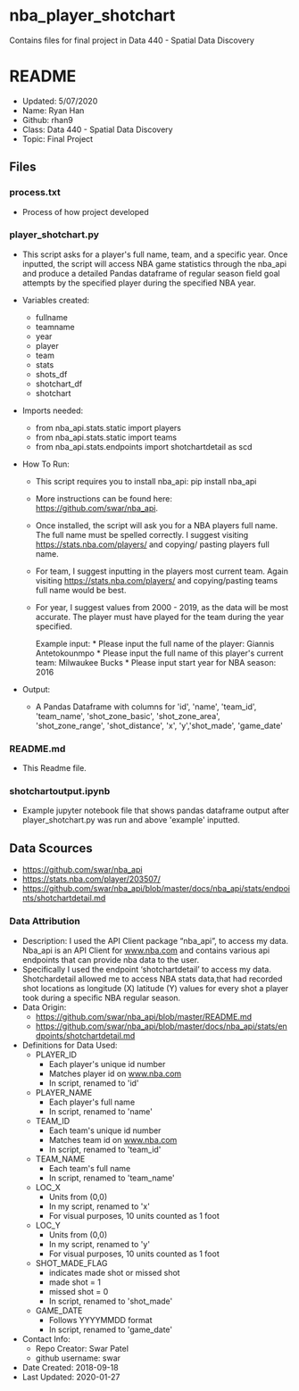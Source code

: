 # nba_player_shotchart
Contains files for final project in Data 440 - Spatial Data Discovery 

# README
* Updated: 5/07/2020
* Name: Ryan Han
* Github: rhan9
* Class: Data 440 - Spatial Data Discovery
* Topic: Final Project

## Files

### process.txt
* Process of how project developed

### player_shotchart.py
* This script asks for a player's full name, team, and a specific year. Once inputted, the script will access NBA game statistics through the nba_api and produce a detailed Pandas dataframe of regular season field goal attempts by the specified player during the specified NBA year.

* Variables created:
    * fullname
    * teamname
    * year
    * player
    * team
    * stats
    * shots_df
    * shotchart_df
    * shotchart

* Imports needed:
    * from nba_api.stats.static import players
    * from nba_api.stats.static import teams
    * from nba_api.stats.endpoints import shotchartdetail as scd

* How To Run:
    * This script requires you to install nba_api:
                pip install nba_api
    * More instructions can be found here: https://github.com/swar/nba_api.
    * Once installed, the script will ask you for a NBA players full name. The full name must be spelled correctly. I suggest visiting https://stats.nba.com/players/ and copying/ pasting players full name.
    * For team, I suggest inputting in the players most current team. Again visiting https://stats.nba.com/players/ and copying/pasting teams full name would be best.
    * For year, I suggest values from 2000 - 2019, as the data will be most accurate. The player must have played for the team during the year specified.

        Example input:
            * Please input the full name of the player: Giannis Antetokounmpo
            * Please input the full name of this player's current team: Milwaukee Bucks
            * Please input start year for NBA season: 2016
* Output:
    * A Pandas Dataframe with columns for 'id', 'name', 'team_id', 'team_name', 'shot_zone_basic', 'shot_zone_area', 'shot_zone_range', 'shot_distance', 'x', 'y','shot_made', 'game_date'

### README.md
* This Readme file.

### shotchartoutput.ipynb
* Example jupyter notebook file that shows pandas dataframe output after player_shotchart.py was run and above 'example' inputted.

## Data Scources
* https://github.com/swar/nba_api
* https://stats.nba.com/player/203507/
* https://github.com/swar/nba_api/blob/master/docs/nba_api/stats/endpoints/shotchartdetail.md
### Data Attribution
* Description: I used the API Client package “nba_api”, to access my data. Nba_api is an API Client for www.nba.com and contains various api endpoints that can provide nba data to the user.
* Specifically I used the endpoint ‘shotchartdetail’ to access my data. Shotchardetail allowed me to access NBA stats data,that had recorded shot locations as longitude (X) latitude (Y) values for every shot a player took during a specific NBA regular season.
* Data Origin:
    * https://github.com/swar/nba_api/blob/master/README.md
    * https://github.com/swar/nba_api/blob/master/docs/nba_api/stats/endpoints/shotchartdetail.md
* Definitions for Data Used:
    * PLAYER_ID
        * Each player's unique id number
        * Matches player id on www.nba.com
        * In script, renamed to 'id'
    * PLAYER_NAME
        * Each player's full name
        * In script, renamed to 'name'
    * TEAM_ID
        * Each team's unique id number
        * Matches team id on www.nba.com
        * In script, renamed to 'team_id'
    * TEAM_NAME
        * Each team's full name
        * In script, renamed to 'team_name'
    * LOC_X
        * Units from (0,0)
        * In my script, renamed to 'x'
        * For visual purposes, 10 units counted as 1 foot
    * LOC_Y
        * Units from (0,0)
        * In my script, renamed to 'y'
        * For visual purposes, 10 units counted as 1 foot
    * SHOT_MADE_FLAG
        * indicates made shot or missed shot
        * made shot = 1
        * missed shot = 0
        * In script, renamed to 'shot_made'
    * GAME_DATE
        * Follows YYYYMMDD format
        * In script, renamed to 'game_date'
* Contact Info:
    * Repo Creator: Swar Patel
    * github username: swar
* Date Created: 2018-09-18
* Last Updated: 2020-01-27
